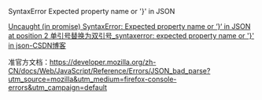 SyntaxError Expected property name or '}' in JSON

[Uncaught (in promise) SyntaxError: Expected property name or ‘}‘ in JSON at position 2 单引号替换为双引号_syntaxerror: expected property name or '}' in json-CSDN博客](https://blog.csdn.net/Aa12364567/article/details/130017625)

准官方文档：https://developer.mozilla.org/zh-CN/docs/Web/JavaScript/Reference/Errors/JSON_bad_parse?utm_source=mozilla&utm_medium=firefox-console-errors&utm_campaign=default